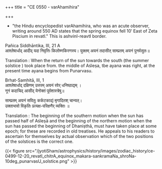 +++
title = "CE 0550 - varAhamihira"

+++
- "the Hindu encyclopedist varAhamihira, who was an acute observer, writing around 550 AD states that the spring equinox fell 10′ East of Zeta Piscium in revatI." This is ashvinI-reavtI border.

Pañica Siddhāntika, III, 21 A  
आश्लेषार्धाद् आदीद् यदा निवृत्तिः किलोष्णकिरणस्य। युक्तम् अयनं तदासीत् साम्प्रतम् अयनं पुनर्वसुतः॥ 

Translation : When the return of the sun towards the south (the summer solstice ) took place from. the middle of Aśleṣa, tbe ayana was right, at the present time ayana begins from Punarvasu. 

Brhat-Samhitā, III, 1  
आश्लेषार्धाद् दक्षिणम् उत्तरम् अयनं रवेर् धनिष्ठाद्यम् ।  
नूनं कदाचिद् आसीद् येनोक्तं पूर्वशास्त्रेषु॥ 

साम्प्रतम् अयनं सवितुः कर्कटकाद्यं मृगादितश् चान्यत्।  
उक्ताभावो विकृतिः प्रत्यक्ष-परिक्षणैर् व्यक्तिः ॥
 

Translation : The beginning of the southern motion when the sun has passed half of Aśleṣā and the beginning of the northern motion when the sun has passed the beginning of Dhaniṣthā, must have taken place at some epoch; for these are recorded in old treatises. He appeals to his readers to ascertain for themselves by actual observation which of the two positions of the solstices is the correct one.

{{< figure src="/jyotiSham/astrophysics/history/images/zodiac_history/ce-0499-12-20_revatI_chitrA_equinox_makara-sankramaNa_shroNa-10deg_punarvasU_solstice.png"  >}}
